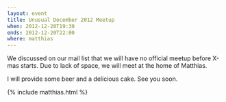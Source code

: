 ```yaml
---
layout: event
title: Unusual December 2012 Meetup
when: 2012-12-20T19:30
ends: 2012-12-20T22:00
where: matthias
---
```


We discussed on our mail list that we will have no official meetup before X-mas starts. Due to lack of space, we will meet at the home of Matthias.

I will provide some beer and a delicious cake. See you soon.

{% include matthias.html %}


